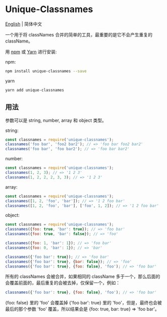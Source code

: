 Unique-Classnames
===========

[English](./README.md) | 简体中文


一个用于将 classNames 合并的简单的工具，最重要的是它不会产生重复的 className。

用 [npm](https://www.npmjs.com/) 或 [Yarn](https://yarnpkg.com/) 进行安装:

npm:

```sh
npm install unique-classnames --save
```

yarn

```sh
yarn add unique-classnames
```

## 用法

参数可以是 string, number, array 和 object 类型。

string:

```js
const classnames = require('unique-classnames');
classnames('foo bar', 'foo2 bar2'); // => 'foo bar foo2 bar2'
classnames('foo bar', 'foo bar2'); // => 'foo bar bar2'
```

number:

```js
const classnames = require('unique-classnames');
classnames(1, 2, 3); // => '1 2 3'
classnames(1, 2, 2, 2, 3, 3); // => '1 2 3'
```

array:

```js
const classnames = require('unique-classnames');
classnames([1, 2, 'foo', 'bar']); // => '1 2 foo bar'
classnames([1, 2, 'foo', 'bar'], ['foo', 1, 2]); // => '1 2 foo bar'
```

object:

```js
const classnames = require('unique-classnames');
classnames({foo: true, 'bar': true}); // => 'foo bar'
classnames({foo: true, 'bar': false}); // => 'foo'

classnames({foo: 1, 'bar': 1}); // => 'foo bar'
classnames({foo: 0, 'bar': 1}); // => 'bar'

classnames({'foo bar': true}); // => 'foo bar'
classnames({'foo bar': true}, {bar: false}); // => 'foo'
classnames({'foo bar': true}, {foo: false}, 'foo'); // => 'foo bar'
```

所有的 classNames 会被合并，如果相同的 className 多于一个，那么后面的会覆盖前面的，最后重复的会被去掉，仅保留一个，例如：

```js
classnames({'foo bar': true}, {foo: false}, 'foo'); // => 'foo bar'
```

{foo: false} 里的 'foo' 会覆盖掉 {'foo bar': true} 里的 'foo'，但是，最终也会被最后的那个参数 'foo' 覆盖，所以结果会是 {foo: true, bar: true} => 'foo bar'。


